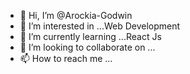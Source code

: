 - 👋 Hi, I’m @Arockia-Godwin
- 👀 I’m interested in ...Web Development
- 🌱 I’m currently learning ...React Js
- 💞️ I’m looking to collaborate on ...
- 📫 How to reach me ...

<!---
Arockia-Godwin/Arockia-Godwin is a ✨ special ✨ repository because its `README.md` (this file) appears on your GitHub profile.
You can click the Preview link to take a look at your changes.
--->
